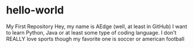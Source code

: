 # hello-world
My First Repository
Hey, my name is AEdge (well, at least in GitHub)
I want to learn Python, Java or at least some type of coding language.
I don't REALLY love sports though my favorite one is soccer or american football


